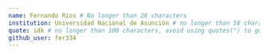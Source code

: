 ```yaml
---
name: Fernando Rios # No longer than 28 characters
institution: Universidad Nacional de Asunción # no longer than 58 characters
quote: idk # no longer than 100 characters, avoid using quotes(") to guarantee the format remains the same.
github_user: fer334
---
```

